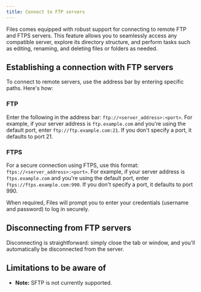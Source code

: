 ```yaml
---
title: Connect to FTP servers
---
```


Files comes equipped with robust support for connecting to remote FTP and FTPS servers. This feature allows you to seamlessly access any compatible server, explore its directory structure, and perform tasks such as editing, renaming, and deleting files or folders as needed.

## Establishing a connection with FTP servers

To connect to remote servers, use the address bar by entering specific paths. Here's how:

### FTP

Enter the following in the address bar: `ftp://<server_address>:<port>`. For example, if your server address is `ftp.example.com` and you're using the default port, enter `ftp://ftp.example.com:21`. If you don't specify a port, it defaults to port 21.

### FTPS

For a secure connection using FTPS, use this format: `ftps://<server_address>:<port>`. For example, if your server address is `ftps.example.com` and you're using the default port, enter `ftps://ftps.example.com:990`. If you don't specify a port, it defaults to port 990.

When required, Files will prompt you to enter your credentials (username and password) to log in securely.

## Disconnecting from FTP servers

Disconnecting is straightforward: simply close the tab or window, and you'll automatically be disconnected from the server.

## Limitations to be aware of

- **Note:** SFTP is not currently supported.